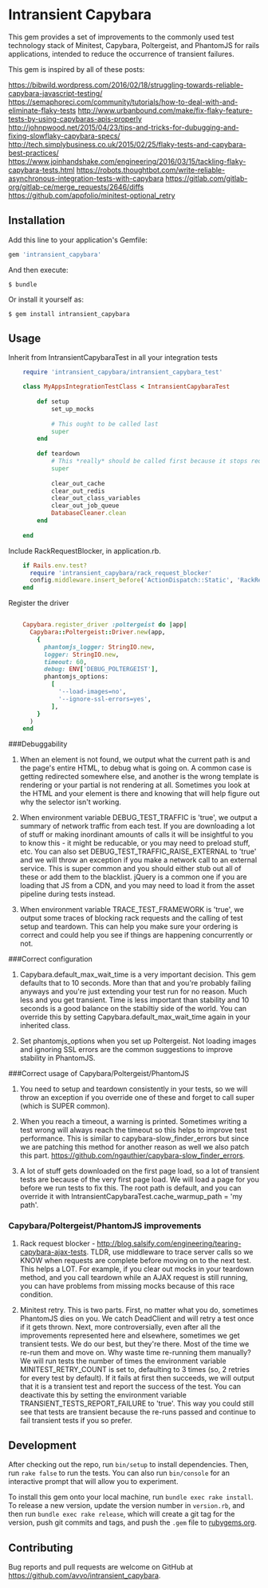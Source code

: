 # Intransient Capybara

This gem provides a set of improvements to the commonly used test technology stack of Minitest, Capybara, Poltergeist, and PhantomJS for rails applications, intended to reduce the occurrence of transient failures.

This gem is inspired by all of these posts:

https://bibwild.wordpress.com/2016/02/18/struggling-towards-reliable-capybara-javascript-testing/
https://semaphoreci.com/community/tutorials/how-to-deal-with-and-eliminate-flaky-tests
http://www.urbanbound.com/make/fix-flaky-feature-tests-by-using-capybaras-apis-properly
http://johnpwood.net/2015/04/23/tips-and-tricks-for-dubugging-and-fixing-slowflaky-capybara-specs/
http://tech.simplybusiness.co.uk/2015/02/25/flaky-tests-and-capybara-best-practices/
https://www.joinhandshake.com/engineering/2016/03/15/tackling-flaky-capybara-tests.html
https://robots.thoughtbot.com/write-reliable-asynchronous-integration-tests-with-capybara
https://gitlab.com/gitlab-org/gitlab-ce/merge_requests/2646/diffs
https://github.com/appfolio/minitest-optional_retry

## Installation

Add this line to your application's Gemfile:

```ruby
gem 'intransient_capybara'
```

And then execute:

    $ bundle

Or install it yourself as:

    $ gem install intransient_capybara

## Usage

Inherit from IntransientCapybaraTest in all your integration tests

```ruby
    require 'intransient_capybara/intransient_capybara_test'

    class MyAppsIntegrationTestClass < IntransientCapybaraTest
    
        def setup
            set_up_mocks
            
            # This ought to be called last
            super
        end
        
        def teardown
            # This *really* should be called first because it stops requests before you clear stuff out
            super
            
            clear_out_cache
            clear_out_redis
            clear_out_class_variables
            clear_out_job_queue
            DatabaseCleaner.clean
        end
    
    end
```

Include RackRequestBlocker, in application.rb.

```ruby
    if Rails.env.test?
      require 'intransient_capybara/rack_request_blocker'
      config.middleware.insert_before('ActionDispatch::Static', 'RackRequestBlocker')
    end
```

Register the driver

```ruby

    Capybara.register_driver :poltergeist do |app|
      Capybara::Poltergeist::Driver.new(app,
        {
          phantomjs_logger: StringIO.new,
          logger: StringIO.new,
          timeout: 60,
          debug: ENV['DEBUG_POLTERGEIST'],
          phantomjs_options:
            [
              '--load-images=no',
              '--ignore-ssl-errors=yes',
            ],
        }
      )
    end

```

###Debuggability

1. When an element is not found, we output what the current path is and the page's entire HTML, to debug what is going on.  A common case is getting redirected somewhere else, and another is the wrong template is rendering or your partial is not rendering at all.  Sometimes you look at the HTML and your element is there and knowing that will help figure out why the selector isn't working.

2. When environment variable DEBUG_TEST_TRAFFIC is 'true', we output a summary of network traffic from each test.  If you are downloading a lot of stuff or making inordinant amounts of calls it will be insightful to you to know this - it might be reducable, or you may need to preload stuff, etc.  You can also set DEBUG_TEST_TRAFFIC_RAISE_EXTERNAL to 'true' and we will throw an exception if you make a network call to an external service.  This is super common and you should either stub out all of these or add them to the blacklist.  jQuery is a common one if you are loading that JS from a CDN, and you may need to load it from the asset pipeline during tests instead.

3. When environment variable TRACE_TEST_FRAMEWORK is 'true', we output some traces of blocking rack requests and the calling of test setup and teardown.  This can help you make sure your ordering is correct and could help you see if things are happening concurrently or not.

###Correct configuration

1. Capybara.default_max_wait_time is a very important decision.  This gem defaults that to 10 seconds.  More than that and you're probably failing anyways and you're just extending your test run for no reason.  Much less and you get transient.  Time is less important than stability and 10 seconds is a good balance on the stabiltiy side of the world.  You can override this by setting Capybara.default_max_wait_time again in your inherited class.

2. Set phantomjs_options when you set up Poltergeist.  Not loading images and ignoring SSL errors are the common suggestions to improve stability in PhantomJS.

###Correct usage of Capybara/Poltergeist/PhantomJS

1. You need to setup and teardown consistently in your tests, so we will throw an exception if you override one of these and forget to call super (which is SUPER common).

2. When you reach a timeout, a warning is printed.  Sometimes writing a test wrong will always reach the timeout so this helps to improve test performance.  This is similar to capybara-slow_finder_errors but since we are patching this method for another reason as well we also patch this part.  https://github.com/ngauthier/capybara-slow_finder_errors.

3. A lot of stuff gets downloaded on the first page load, so a lot of transient tests are because of the very first page load.  We will load a page for you before we run tests to fix this.  The root path is default, and you can override it with IntransientCapybaraTest.cache_warmup_path = 'my path'.

### Capybara/Poltergeist/PhantomJS improvements

1. Rack request blocker - http://blog.salsify.com/engineering/tearing-capybara-ajax-tests.  TLDR, use middleware to trace server calls so we KNOW when requests are complete before moving on to the next test.  This helps a LOT.  For example, if you clear out mocks in your teardown method, and you call teardown while an AJAX request is still running, you can have problems from missing mocks because of this race condition.

2. Minitest retry.  This is two parts.  First, no matter what you do, sometimes PhantomJS dies on you.  We catch DeadClient and will retry a test once if it gets thrown.  Next, more controversially, even after all the improvements represented here and elsewhere, sometimes we get transient tests.  We do our best, but they're there.  Most of the time we re-run them and move on.  Why waste time re-running them manually?  We will run tests the number of times the environment variable MINITEST_RETRY_COUNT is set to, defaulting to 3 times (so, 2 retries for every test by default).  If it fails at first then succeeds, we will output that it is a transient test and report the success of the test.  You can deactivate this by setting the environment variable TRANSIENT_TESTS_REPORT_FAILURE to 'true'.  This way you could still see that tests are transient because the re-runs passed and continue to fail transient tests if you so prefer.

## Development

After checking out the repo, run `bin/setup` to install dependencies. Then, run `rake false` to run the tests. You can also run `bin/console` for an interactive prompt that will allow you to experiment.

To install this gem onto your local machine, run `bundle exec rake install`. To release a new version, update the version number in `version.rb`, and then run `bundle exec rake release`, which will create a git tag for the version, push git commits and tags, and push the `.gem` file to [rubygems.org](https://rubygems.org).

## Contributing

Bug reports and pull requests are welcome on GitHub at https://github.com/avvo/intransient_capybara.

